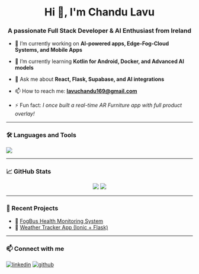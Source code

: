 <h1 align="center">Hi 👋, I'm Chandu Lavu</h1>
<h3 align="center">A passionate Full Stack Developer & AI Enthusiast from Ireland</h3>

- 🔭 I’m currently working on **AI-powered apps, Edge-Fog-Cloud Systems, and Mobile Apps**

- 🌱 I’m currently learning **Kotlin for Android, Docker, and Advanced AI models**

- 💬 Ask me about **React, Flask, Supabase, and AI integrations**

- 📫 How to reach me: **lavuchandu169@gmail.com** 

- ⚡ Fun fact: *I once built a real-time AR Furniture app with full product overlay!*

---

### 🛠️ Languages and Tools
<p>
  <img src="https://skillicons.dev/icons?i=js,react,python,flask,sqlite,tailwind,html,css,git,kotlin,firebase,supabase" />
</p>

---

### 📈 GitHub Stats
<p align="center">
  <img src="https://github-readme-stats.vercel.app/api?username=chandulavu&show_icons=true&theme=tokyonight" />
  <img src="https://github-readme-streak-stats.herokuapp.com/?user=chandulavu&theme=tokyonight" />
</p>

---

### 🧠 Recent Projects
- 💼 [FogBus Health Monitoring System](https://github.com/chandulavu/fogbus-health)
- 📱 [Weather Tracker App (Ionic + Flask)](https://github.com/chandulavu/weather-tracker)

---

### 📫 Connect with me
<p align="left">
<a href="https://linkedin.com/in/chandulavu" target="blank"><img align="center" src="https://img.shields.io/badge/LinkedIn-blue?logo=linkedin&style=flat-square" alt="linkedin" /></a>
<a href="https://github.com/chandulavu" target="blank"><img align="center" src="https://img.shields.io/badge/GitHub-333?logo=github&style=flat-square" alt="github" /></a>
</p>
